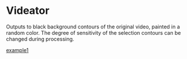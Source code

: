 # Videator

Outputs to black background contours of the original video, painted in a random color. The degree of sensitivity of the selection contours can be changed during processing.

[example1](https://vk.com/video?z=video184549949_456239159%2Fpl_cat_updates)
